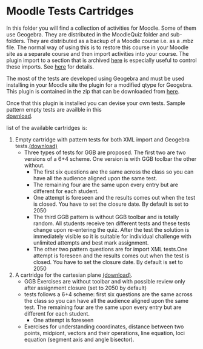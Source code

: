 # Moodle Tests Cartridges
In this folder you will find a collection of activities for Moodle. Some of them use Geogebra. 
They are distributed in the MoodleQuiz folder and sub-folders. They are distributed as a backup of a Moodle course i.e. as a .mbz file.
The normal way of using this is to restore this course in your Moodle site as a separate course and then import activities into your course. The plugin import to a section that is archived [here](https://web.archive.org/web/20231002132300/https://moodle.org/plugins/download.php/21708/local_importtosection_moodle39_2020061403.zip) is especially useful to control these imports. See [here](https://web.archive.org/web/20231002132946/https://moodle.org/plugins/local_importtosection) for details.

The most of the tests are  developed using Geogebra and must be used installing in your Moodle site the plugin for a modified qtype for Geogebra.
This plugin is contained in  the zip that can be downloaded from 
[here](https://github.com/TWINGSISTER/moodle-qtype_geogeobra/archive/refs/heads/twingsisterdev.zip).

Once that this plugin is installed you can devise your own  tests. Sample pattern empty tests are availble in this  
[download](https://bitbucket.org/twingsister/moodle-tests-repository/raw/master/MoodleQuiz/backup-moodle2-course-14-tobechanged-20230722-1115-nf.mbz). 

list of the available cartridges is:
 1. Empty cartridge with pattern tests for both XML import and Geogebra tests.[(download)](https://bitbucket.org/twingsister/moodle-tests-repository/raw/master/MoodleQuiz/backup-moodle2-course-14-tobechanged-20230722-1115-nf.mbz)
    - Three types of tests for GGB are proposed. The first  two are two versions of a 6+4 scheme. One version is with GGB toolbar the other without. 
      - The first six questions are the same across the class so you can have all the audience aligned upon the same test. 
      - The remaining four are the same upon every entry but are different for each student. 
      - One attempt is foreseen and the results comes out when the test is closed. You have to set the closure date. By default is set to 2050
      - The third GGB  pattern is without GGB toolbar and is totally random. 
All students receive ten different tests and these tests change upon re-entering the quiz. After the test the solution is immediately visible so it is suitable for individual challenge with unlimited attempts and best mark assignment.
      - The other two pattern questions are for import XML tests.One attempt is foreseen and the results comes out when the test is closed. You have to set the closure date. By default is set to 2050
 1. A cartridge for the cartesian plane 
 [(download)](https://bitbucket.org/twingsister/moodle-tests-repository/raw/master/MoodleQuiz/backup-moodle2-course-12-cartesianplane-20231120-1703-nu.mbz). 
    - GGB Exercises are without toolbar and with possible review only after assignment closure (set to 2050 by default) 
    - tests follows a 6+4 scheme: first six questions are the same across the class so you can have all the audience aligned upon the same test. The remaining four are the same upon every entry but are different for each student. 
      - One attempt is foreseen
    - Exercises for understanding coordinates, distance between two points, midpiont, vectors and their operations, line equation, loci equation (segment axis and angle bisector).